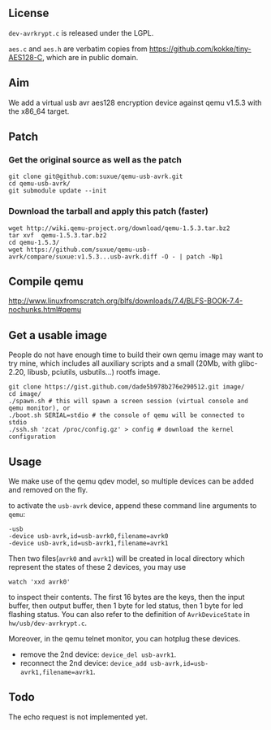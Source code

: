 ## License

`dev-avrkrypt.c` is released under the LGPL.

`aes.c` and `aes.h` are verbatim copies from https://github.com/kokke/tiny-AES128-C,
which are in public domain.

## Aim

We add a virtual usb avr aes128 encryption device against qemu v1.5.3 with
the x86_64 target.

## Patch

### Get the original source as well as the patch

    git clone git@github.com:suxue/qemu-usb-avrk.git
    cd qemu-usb-avrk/
    git submodule update --init

### Download the tarball and apply this patch (faster)

    wget http://wiki.qemu-project.org/download/qemu-1.5.3.tar.bz2
    tar xvf  qemu-1.5.3.tar.bz2
    cd qemu-1.5.3/
    wget https://github.com/suxue/qemu-usb-avrk/compare/suxue:v1.5.3...usb-avrk.diff -O - | patch -Np1

## Compile qemu

http://www.linuxfromscratch.org/blfs/downloads/7.4/BLFS-BOOK-7.4-nochunks.html#qemu

## Get a usable image

People do not have enough time to build their own qemu image may want to try mine,
which includes all auxiliary scripts and a small (20Mb, with glibc-2.20,
libusb, pciutils, usbutils...) rootfs image.

    git clone https://gist.github.com/dade5b978b276e290512.git image/
    cd image/
    ./spawn.sh # this will spawn a screen session (virtual console and qemu monitor), or
    ./boot.sh SERIAL=stdio # the console of qemu will be connected to stdio
    ./ssh.sh 'zcat /proc/config.gz' > config # download the kernel configuration

## Usage

We make use of the qemu qdev model, so multiple devices can be added and
removed on the fly.

to activate the `usb-avrk` device, append these command line arguments to
`qemu`:

    -usb
    -device usb-avrk,id=usb-avrk0,filename=avrk0
    -device usb-avrk,id=usb-avrk1,filename=avrk1

Then two files(`avrk0` and `avrk1`) will be created in local directory
which represent the states of these 2 devices, you may use

    watch 'xxd avrk0'

to inspect their contents. The first 16 bytes are the keys, then the input
buffer, then output buffer, then 1 byte for led status, then 1 byte for led
flashing status. You can also refer to the definition of `AvrkDeviceState`
in `hw/usb/dev-avrkrypt.c`.

Moreover, in the qemu telnet monitor, you can hotplug these devices.

+ remove the 2nd device: `device_del usb-avrk1`.
+ reconnect the 2nd device: `device_add usb-avrk,id=usb-avrk1,filename=avrk1`.

## Todo

The echo request is not implemented yet.
